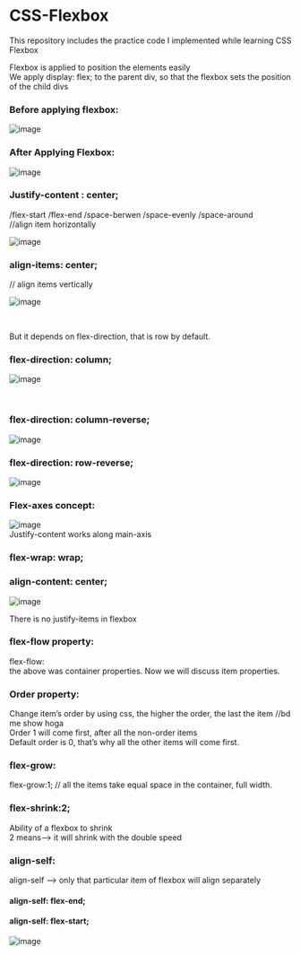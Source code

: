 # CSS-Flexbox
This repository includes the practice code I implemented while learning CSS Flexbox

Flexbox is applied to position the elements easily </br>
We apply display: flex; to the parent div, so that the flexbox sets the position of the child divs </br>
### Before applying flexbox:

![image](https://github.com/Faiqa-batool/CSS-Flexbox/assets/115587465/6c54749e-23c3-4f34-9c11-bd36dee25d1d)
</br>

### After Applying Flexbox:

![image](https://github.com/Faiqa-batool/CSS-Flexbox/assets/115587465/8029c326-7a50-473d-ab19-ad5767f0a4d5)
</br>

### Justify-content : center; 

/flex-start /flex-end /space-berwen /space-evenly /space-around </br>
//align item horizontally

![image](https://github.com/Faiqa-batool/CSS-Flexbox/assets/115587465/15c1a2e0-f2ac-465a-a39e-7cbbc1f18257)
</br>

### align-items: center; 

// align items vertically
</br>

![image](https://github.com/Faiqa-batool/CSS-Flexbox/assets/115587465/6fc6a247-295f-4287-b678-fce3fb6314e2)

</br>

But it depends on flex-direction, that is row by default.</br>

### flex-direction: column;

![image](https://github.com/Faiqa-batool/CSS-Flexbox/assets/115587465/aaa1cf8f-e975-438f-a60b-36414bda530c)

</br>

### flex-direction: column-reverse;

![image](https://github.com/Faiqa-batool/CSS-Flexbox/assets/115587465/bef11961-3c1d-466c-a939-1ddbd203245e)
</br>

### flex-direction: row-reverse;

![image](https://github.com/Faiqa-batool/CSS-Flexbox/assets/115587465/8b367864-fedc-4abd-a0c6-405f1194ef90)
</br>

### Flex-axes concept:

![image](https://github.com/Faiqa-batool/CSS-Flexbox/assets/115587465/73bc6924-9ee3-433a-9e9e-9c55c9b3ccb9)
</br>
Justify-content works along main-axis
</br>

### flex-wrap: wrap;

### align-content: center;

![image](https://github.com/Faiqa-batool/CSS-Flexbox/assets/115587465/9d067448-0b59-45dd-9735-72a15b50ded4)
</br>

There is no justify-items in flexbox

### flex-flow property:

flex-flow: <flex-direction> <flex-wrap>
</br>
the above was container properties. Now we will discuss item properties.
</br>

### Order property:

Change item’s order by using css, the higher the order, the last the item  //bd me show hoga </br>
Order 1 will come first, after all the non-order items</br>
Default order is 0, that’s why all the other items will come first.</br>

### flex-grow:

flex-grow:1;  // all the items take equal space in the container, full width. </br>

### flex-shrink:2;

Ability of a flexbox to shrink </br>
2 means--> it will shrink with the double speed</br>

### align-self:

align-self --> only that particular item of flexbox will align separately</br>

#### align-self: flex-end;

#### align-self: flex-start;

![image](https://github.com/Faiqa-batool/CSS-Flexbox/assets/115587465/80ab4c3f-e180-4907-9a8f-e573387fd29b)

